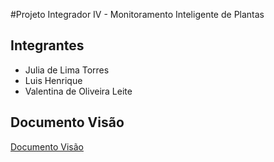 #Projeto Integrador IV - Monitoramento Inteligente de Plantas


## Integrantes
- Julia de Lima Torres
- Luis Henrique
- Valentina de Oliveira Leite

## Documento Visão
[Documento Visão](https://github.com/DarkBytess/Projeto-Integrador-4-Semestre/blob/develop/docs/vision-doc.md)
